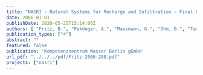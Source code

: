 ```yaml
---
title: "NASRI - Natural Systems for Recharge and Infiltration - Final Report"
date: 2006-01-01
publishDate: 2020-05-25T15:14:06Z
authors: [ "Fritz, B.", "Pekdeger, A.", "Massmann, G.", "Ohm, B.", "Taute, T.", "Nützmann, G.", "Horner, C.", "Holzbecher, E.", "Wiese, B.", "Greskowiak, J.", "Heberer, T.", "Fanck, B.", "Mechlinski, A.", "Jekel, M.", "Grünheid, S.", "Böckelmann, U.", "Conradi, B.", "Szewzyk, U.", "Chorus, I.", "Bartel, H.", "Grützmacher, G.", "Wessel, G.", "López-Pila, J. M.", "Szewzyk, R. G.", "Dizer, H." ]
publication_types: ["4"]
abstract: ""
featured: false
publication: 'Kompetenzzentrum Wasser Berlin gGmbH'
url_pdf: "../../../pdf/Fritz-2006-288.pdf"
projects: ["nasri"]
---
```


